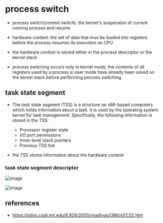 # process switch
* process switch(context switch): the kernel's suspension of current running process and resume
* hardware context: the set of data that mus be loaded into registers before the process resumes its execution on CPU

* the hardware context is stored either in the process descriptor or the kernel stack
* process switching occurs only in kernel mode, the contents of all registers used by a process in user mode have already been saved on the kernel stack before performing process switching.

## task state segment
* The task state segment (TSS) is a structure on x86-based computers which holds information about a task. It is used by the operating system kernel for task management. Specifically, the following information is stored in the TSS:
    * Processor register state
    * I/O port permissions
    * Inner-level stack pointers
    * Previous TSS link

* the TSS stores information about the hardware context

### task state segment descriptor
![image](https://user-images.githubusercontent.com/35479537/208221710-48cfba09-d97f-40cf-8949-da827bcb7b32.png)

![image](https://user-images.githubusercontent.com/35479537/208221776-77a0c41c-f586-4876-9877-6dd631447f93.png)



## references
* https://pdos.csail.mit.edu/6.828/2005/readings/i386/s07_02.htm

